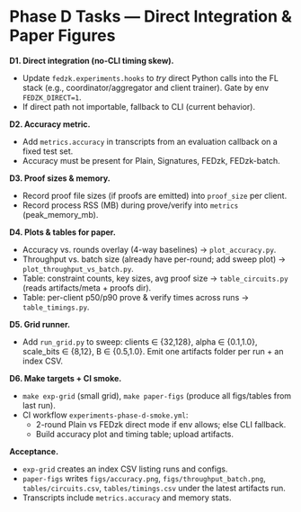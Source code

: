 # Phase D Tasks — Direct Integration & Paper Figures

**D1. Direct integration (no-CLI timing skew).**
- Update `fedzk.experiments.hooks` to *try* direct Python calls into the FL stack
  (e.g., coordinator/aggregator and client trainer). Gate by env `FEDZK_DIRECT=1`.
- If direct path not importable, fallback to CLI (current behavior).

**D2. Accuracy metric.**
- Add `metrics.accuracy` in transcripts from an evaluation callback on a fixed test set.
- Accuracy must be present for Plain, Signatures, FEDzk, FEDzk-batch.

**D3. Proof sizes & memory.**
- Record proof file sizes (if proofs are emitted) into `proof_size` per client.
- Record process RSS (MB) during prove/verify into `metrics` (peak_memory_mb).

**D4. Plots & tables for paper.**
- Accuracy vs. rounds overlay (4-way baselines) → `plot_accuracy.py`.
- Throughput vs. batch size (already have per-round; add sweep plot) → `plot_throughput_vs_batch.py`.
- Table: constraint counts, key sizes, avg proof size → `table_circuits.py` (reads artifacts/meta + proofs dir).
- Table: per-client p50/p90 prove & verify times across runs → `table_timings.py`.

**D5. Grid runner.**
- Add `run_grid.py` to sweep: clients ∈ {32,128}, alpha ∈ {0.1,1.0},
  scale_bits ∈ {8,12}, B ∈ {0.5,1.0}. Emit one artifacts folder per run + an index CSV.

**D6. Make targets + CI smoke.**
- `make exp-grid` (small grid), `make paper-figs` (produce all figs/tables from last run).
- CI workflow `experiments-phase-d-smoke.yml`:
  - 2-round Plain vs FEDzk direct mode if env allows; else CLI fallback.
  - Build accuracy plot and timing table; upload artifacts.

**Acceptance.**
- `exp-grid` creates an index CSV listing runs and configs.
- `paper-figs` writes `figs/accuracy.png`, `figs/throughput_batch.png`,
  `tables/circuits.csv`, `tables/timings.csv` under the latest artifacts run.
- Transcripts include `metrics.accuracy` and memory stats.
